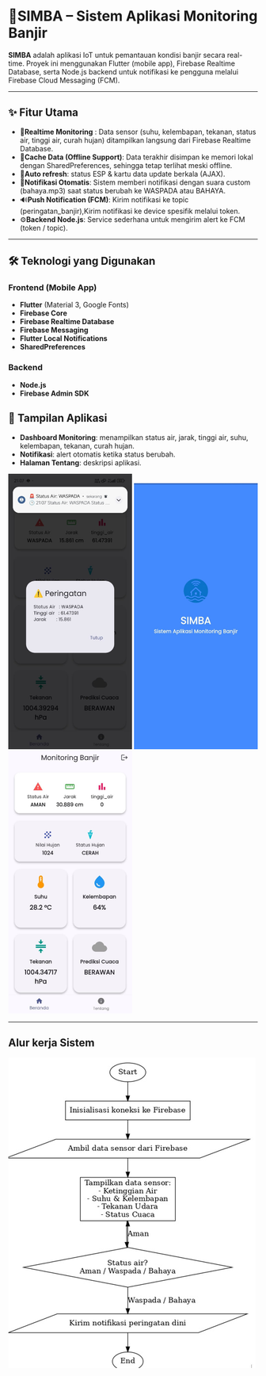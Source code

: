 # 🌊SIMBA – Sistem Aplikasi Monitoring Banjir

**SIMBA** adalah aplikasi IoT untuk pemantauan kondisi banjir secara real-time.
Proyek ini menggunakan Flutter (mobile app), Firebase Realtime Database, serta Node.js backend untuk notifikasi ke pengguna melalui Firebase Cloud Messaging (FCM).

---

## ✨ Fitur Utama

- 📡**Realtime Monitoring** : Data sensor (suhu, kelembapan, tekanan, status air, tinggi air, curah hujan) ditampilkan langsung dari Firebase Realtime Database.
- 💾**Cache Data (Offline Support)**: Data terakhir disimpan ke memori lokal dengan SharedPreferences, sehingga tetap terlihat meski offline.
- 🔄**Auto refresh**: status ESP & kartu data update berkala (AJAX).
- 🔔**Notifikasi Otomatis**: Sistem memberi notifikasi dengan suara custom (bahaya.mp3) saat status berubah ke WASPADA atau BAHAYA.
- 🔊**Push Notification (FCM)**: Kirim notifikasi ke topic (peringatan_banjir),Kirim notifikasi ke device spesifik melalui token.
- ⚙️**Backend Node.js**: Service sederhana untuk mengirim alert ke FCM (token / topic).

---

## 🛠️ Teknologi yang Digunakan

### Frontend (Mobile App)
- **Flutter** (Material 3, Google Fonts)
- **Firebase Core** 
- **Firebase Realtime Database** 
- **Firebase Messaging** 
- **Flutter Local Notifications**
- **SharedPreferences**

### Backend
- **Node.js**
- **Firebase Admin SDK**


## 📸 Tampilan Aplikasi

- **Dashboard Monitoring**: menampilkan status air, jarak, tinggi air, suhu, kelembapan, tekanan, curah hujan.
- **Notifikasi**: alert otomatis ketika status berubah.  
- **Halaman Tentang**: deskripsi aplikasi.
<p align="left">
  <img src="images/pict1.jpg" width="250"/>
  <img src="images/pict2.jpg" width="250"/>
  <img src="images/pict4.jpg" width="250"/>
</p>

---

## Alur kerja Sistem
<p align = "left">
  <img src="images/picc5.jpg""/>
